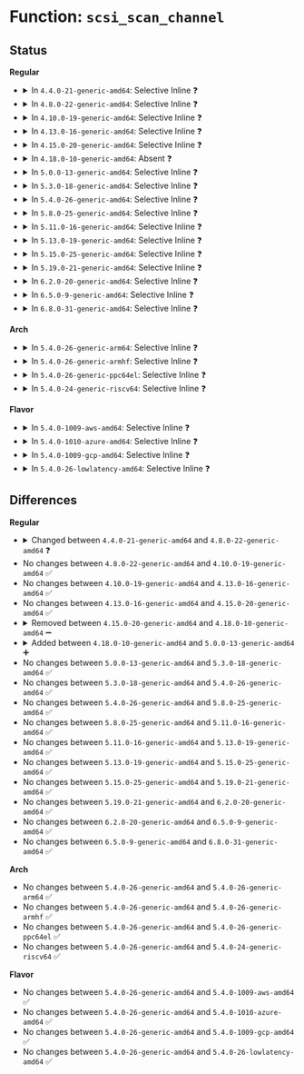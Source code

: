 # Function: <code>scsi_scan_channel</code>

## Status
<b>Regular</b>
<ul>
<li>
<details>
<summary>In <code>4.4.0-21-generic-amd64</code>: Selective Inline ❓</summary>

```c
void scsi_scan_channel(struct Scsi_Host * shost, unsigned int channel, unsigned int id, u64 lun, int rescan)
```

```json
{
  "name": "scsi_scan_channel",
  "collision_type": "Unique Static",
  "inline_type": "Selective",
  "funcs": [
    {
      "addr": 18446744071584823936,
      "name": "scsi_scan_channel",
      "external": false,
      "loc": "drivers/scsi/scsi_scan.c:1621",
      "file": "drivers/scsi/scsi_scan.c",
      "inline": "not declared, inlined",
      "caller_inline": [],
      "caller_func": [
        "drivers/scsi/scsi_scan.c:scsi_scan_host_selected",
        "drivers/scsi/scsi_scan.c:scsi_scan_host_selected"
      ]
    }
  ],
  "symbols": [
    {
      "addr": 18446744071584823936,
      "name": "scsi_scan_channel",
      "section": ".text",
      "bind": "STB_LOCAL",
      "size": 152
    }
  ]
}
```
</details>
</li>
<li>
<details>
<summary>In <code>4.8.0-22-generic-amd64</code>: Selective Inline ❓</summary>

```c
void scsi_scan_channel(struct Scsi_Host * shost, unsigned int channel, unsigned int id, u64 lun, enum scsi_scan_mode rescan)
```

```json
{
  "name": "scsi_scan_channel",
  "collision_type": "Unique Static",
  "inline_type": "Selective",
  "funcs": [
    {
      "addr": 18446744071585185504,
      "name": "scsi_scan_channel",
      "external": false,
      "loc": "drivers/scsi/scsi_scan.c:1650",
      "file": "drivers/scsi/scsi_scan.c",
      "inline": "not declared, inlined",
      "caller_inline": [],
      "caller_func": [
        "drivers/scsi/scsi_scan.c:scsi_scan_host_selected",
        "drivers/scsi/scsi_scan.c:scsi_scan_host_selected"
      ]
    }
  ],
  "symbols": [
    {
      "addr": 18446744071585185504,
      "name": "scsi_scan_channel",
      "section": ".text",
      "bind": "STB_LOCAL",
      "size": 156
    }
  ]
}
```
</details>
</li>
<li>
<details>
<summary>In <code>4.10.0-19-generic-amd64</code>: Selective Inline ❓</summary>

```c
void scsi_scan_channel(struct Scsi_Host * shost, unsigned int channel, unsigned int id, u64 lun, enum scsi_scan_mode rescan)
```

```json
{
  "name": "scsi_scan_channel",
  "collision_type": "Unique Static",
  "inline_type": "Selective",
  "funcs": [
    {
      "addr": 18446744071585380224,
      "name": "scsi_scan_channel",
      "external": false,
      "loc": "drivers/scsi/scsi_scan.c:1644",
      "file": "drivers/scsi/scsi_scan.c",
      "inline": "not declared, inlined",
      "caller_inline": [],
      "caller_func": [
        "drivers/scsi/scsi_scan.c:scsi_scan_host_selected",
        "drivers/scsi/scsi_scan.c:scsi_scan_host_selected"
      ]
    }
  ],
  "symbols": [
    {
      "addr": 18446744071585380224,
      "name": "scsi_scan_channel",
      "section": ".text",
      "bind": "STB_LOCAL",
      "size": 156
    }
  ]
}
```
</details>
</li>
<li>
<details>
<summary>In <code>4.13.0-16-generic-amd64</code>: Selective Inline ❓</summary>

```c
void scsi_scan_channel(struct Scsi_Host * shost, unsigned int channel, unsigned int id, u64 lun, enum scsi_scan_mode rescan)
```

```json
{
  "name": "scsi_scan_channel",
  "collision_type": "Unique Static",
  "inline_type": "Selective",
  "funcs": [
    {
      "addr": 18446744071585463808,
      "name": "scsi_scan_channel",
      "external": false,
      "loc": "drivers/scsi/scsi_scan.c:1627",
      "file": "drivers/scsi/scsi_scan.c",
      "inline": "not declared, inlined",
      "caller_inline": [],
      "caller_func": [
        "drivers/scsi/scsi_scan.c:scsi_scan_host_selected",
        "drivers/scsi/scsi_scan.c:scsi_scan_host_selected"
      ]
    }
  ],
  "symbols": [
    {
      "addr": 18446744071585463808,
      "name": "scsi_scan_channel",
      "section": ".text",
      "bind": "STB_LOCAL",
      "size": 156
    }
  ]
}
```
</details>
</li>
<li>
<details>
<summary>In <code>4.15.0-20-generic-amd64</code>: Selective Inline ❓</summary>

```c
void scsi_scan_channel(struct Scsi_Host * shost, unsigned int channel, unsigned int id, u64 lun, enum scsi_scan_mode rescan)
```

```json
{
  "name": "scsi_scan_channel",
  "collision_type": "Unique Static",
  "inline_type": "Selective",
  "funcs": [
    {
      "addr": 18446744071585895696,
      "name": "scsi_scan_channel",
      "external": false,
      "loc": "drivers/scsi/scsi_scan.c:1633",
      "file": "drivers/scsi/scsi_scan.c",
      "inline": "not declared, inlined",
      "caller_inline": [],
      "caller_func": [
        "drivers/scsi/scsi_scan.c:scsi_scan_host_selected",
        "drivers/scsi/scsi_scan.c:scsi_scan_host_selected"
      ]
    }
  ],
  "symbols": [
    {
      "addr": 18446744071585895696,
      "name": "scsi_scan_channel",
      "section": ".text",
      "bind": "STB_LOCAL",
      "size": 156
    }
  ]
}
```
</details>
</li>
<li>
<details>
<summary>In <code>4.18.0-10-generic-amd64</code>: Absent ❓</summary>

```json
{
  "name": "scsi_scan_channel",
  "collision_type": "Unique Static",
  "inline_type": "Selective",
  "funcs": [
    {
      "addr": 18446744071586142815,
      "name": "scsi_scan_channel",
      "external": false,
      "loc": "drivers/scsi/scsi_scan.c:1633",
      "file": "drivers/scsi/scsi_scan.c",
      "inline": "not declared, inlined",
      "caller_inline": [
        "drivers/scsi/scsi_scan.c:scsi_scan_host_selected",
        "drivers/scsi/scsi_scan.c:scsi_scan_host_selected"
      ],
      "caller_func": [
        "drivers/scsi/scsi_scan.c:scsi_scan_host_selected",
        "drivers/scsi/scsi_scan.c:scsi_scan_host_selected"
      ]
    }
  ],
  "symbols": [
    {
      "addr": 18446744071586142304,
      "name": "scsi_scan_channel.part.13",
      "section": ".text",
      "bind": "STB_LOCAL",
      "size": 124
    }
  ]
}
```
</details>
</li>
<li>
<details>
<summary>In <code>5.0.0-13-generic-amd64</code>: Selective Inline ❓</summary>

```c
void scsi_scan_channel(struct Scsi_Host * shost, unsigned int channel, unsigned int id, u64 lun, enum scsi_scan_mode rescan)
```

```json
{
  "name": "scsi_scan_channel",
  "collision_type": "Unique Static",
  "inline_type": "Selective",
  "funcs": [
    {
      "addr": 18446744071586283904,
      "name": "scsi_scan_channel",
      "external": false,
      "loc": "drivers/scsi/scsi_scan.c:1625",
      "file": "drivers/scsi/scsi_scan.c",
      "inline": "not declared, inlined",
      "caller_inline": [],
      "caller_func": [
        "drivers/scsi/scsi_scan.c:scsi_scan_host_selected",
        "drivers/scsi/scsi_scan.c:scsi_scan_host_selected"
      ]
    }
  ],
  "symbols": [
    {
      "addr": 18446744071586283904,
      "name": "scsi_scan_channel",
      "section": ".text",
      "bind": "STB_LOCAL",
      "size": 156
    }
  ]
}
```
</details>
</li>
<li>
<details>
<summary>In <code>5.3.0-18-generic-amd64</code>: Selective Inline ❓</summary>

```c
void scsi_scan_channel(struct Scsi_Host * shost, unsigned int channel, unsigned int id, u64 lun, enum scsi_scan_mode rescan)
```

```json
{
  "name": "scsi_scan_channel",
  "collision_type": "Unique Static",
  "inline_type": "Selective",
  "funcs": [
    {
      "addr": 18446744071586527424,
      "name": "scsi_scan_channel",
      "external": false,
      "loc": "drivers/scsi/scsi_scan.c:1626",
      "file": "drivers/scsi/scsi_scan.c",
      "inline": "not declared, inlined",
      "caller_inline": [],
      "caller_func": [
        "drivers/scsi/scsi_scan.c:scsi_scan_host_selected",
        "drivers/scsi/scsi_scan.c:scsi_scan_host_selected"
      ]
    }
  ],
  "symbols": [
    {
      "addr": 18446744071586527424,
      "name": "scsi_scan_channel",
      "section": ".text",
      "bind": "STB_LOCAL",
      "size": 150
    }
  ]
}
```
</details>
</li>
<li>
<details>
<summary>In <code>5.4.0-26-generic-amd64</code>: Selective Inline ❓</summary>

```c
void scsi_scan_channel(struct Scsi_Host * shost, unsigned int channel, unsigned int id, u64 lun, enum scsi_scan_mode rescan)
```

```json
{
  "name": "scsi_scan_channel",
  "collision_type": "Unique Static",
  "inline_type": "Selective",
  "funcs": [
    {
      "addr": 18446744071586675520,
      "name": "scsi_scan_channel",
      "external": false,
      "loc": "drivers/scsi/scsi_scan.c:1626",
      "file": "drivers/scsi/scsi_scan.c",
      "inline": "not declared, inlined",
      "caller_inline": [],
      "caller_func": [
        "drivers/scsi/scsi_scan.c:scsi_scan_host_selected",
        "drivers/scsi/scsi_scan.c:scsi_scan_host_selected"
      ]
    }
  ],
  "symbols": [
    {
      "addr": 18446744071586675520,
      "name": "scsi_scan_channel",
      "section": ".text",
      "bind": "STB_LOCAL",
      "size": 150
    }
  ]
}
```
</details>
</li>
<li>
<details>
<summary>In <code>5.8.0-25-generic-amd64</code>: Selective Inline ❓</summary>

```c
void scsi_scan_channel(struct Scsi_Host * shost, unsigned int channel, unsigned int id, u64 lun, enum scsi_scan_mode rescan)
```

```json
{
  "name": "scsi_scan_channel",
  "collision_type": "Unique Static",
  "inline_type": "Selective",
  "funcs": [
    {
      "addr": 18446744071587474080,
      "name": "scsi_scan_channel",
      "external": false,
      "loc": "drivers/scsi/scsi_scan.c:1625",
      "file": "drivers/scsi/scsi_scan.c",
      "inline": "not declared, inlined",
      "caller_inline": [],
      "caller_func": [
        "drivers/scsi/scsi_scan.c:scsi_scan_host_selected",
        "drivers/scsi/scsi_scan.c:scsi_scan_host_selected"
      ]
    }
  ],
  "symbols": [
    {
      "addr": 18446744071587474080,
      "name": "scsi_scan_channel",
      "section": ".text",
      "bind": "STB_LOCAL",
      "size": 150
    }
  ]
}
```
</details>
</li>
<li>
<details>
<summary>In <code>5.11.0-16-generic-amd64</code>: Selective Inline ❓</summary>

```c
void scsi_scan_channel(struct Scsi_Host * shost, unsigned int channel, unsigned int id, u64 lun, enum scsi_scan_mode rescan)
```

```json
{
  "name": "scsi_scan_channel",
  "collision_type": "Unique Static",
  "inline_type": "Selective",
  "funcs": [
    {
      "addr": 18446744071587542128,
      "name": "scsi_scan_channel",
      "external": false,
      "loc": "drivers/scsi/scsi_scan.c:1625",
      "file": "drivers/scsi/scsi_scan.c",
      "inline": "not declared, inlined",
      "caller_inline": [],
      "caller_func": [
        "drivers/scsi/scsi_scan.c:scsi_scan_host_selected",
        "drivers/scsi/scsi_scan.c:scsi_scan_host_selected"
      ]
    }
  ],
  "symbols": [
    {
      "addr": 18446744071587542128,
      "name": "scsi_scan_channel",
      "section": ".text",
      "bind": "STB_LOCAL",
      "size": 150
    }
  ]
}
```
</details>
</li>
<li>
<details>
<summary>In <code>5.13.0-19-generic-amd64</code>: Selective Inline ❓</summary>

```c
void scsi_scan_channel(struct Scsi_Host * shost, unsigned int channel, unsigned int id, u64 lun, enum scsi_scan_mode rescan)
```

```json
{
  "name": "scsi_scan_channel",
  "collision_type": "Unique Static",
  "inline_type": "Selective",
  "funcs": [
    {
      "addr": 18446744071587424224,
      "name": "scsi_scan_channel",
      "external": false,
      "loc": "drivers/scsi/scsi_scan.c:1643",
      "file": "drivers/scsi/scsi_scan.c",
      "inline": "not declared, inlined",
      "caller_inline": [],
      "caller_func": [
        "drivers/scsi/scsi_scan.c:scsi_scan_host_selected",
        "drivers/scsi/scsi_scan.c:scsi_scan_host_selected"
      ]
    }
  ],
  "symbols": [
    {
      "addr": 18446744071587424224,
      "name": "scsi_scan_channel",
      "section": ".text",
      "bind": "STB_LOCAL",
      "size": 154
    }
  ]
}
```
</details>
</li>
<li>
<details>
<summary>In <code>5.15.0-25-generic-amd64</code>: Selective Inline ❓</summary>

```c
void scsi_scan_channel(struct Scsi_Host * shost, unsigned int channel, unsigned int id, u64 lun, enum scsi_scan_mode rescan)
```

```json
{
  "name": "scsi_scan_channel",
  "collision_type": "Unique Static",
  "inline_type": "Selective",
  "funcs": [
    {
      "addr": 18446744071587997104,
      "name": "scsi_scan_channel",
      "external": false,
      "loc": "drivers/scsi/scsi_scan.c:1652",
      "file": "drivers/scsi/scsi_scan.c",
      "inline": "not declared, inlined",
      "caller_inline": [],
      "caller_func": [
        "drivers/scsi/scsi_scan.c:scsi_scan_host_selected",
        "drivers/scsi/scsi_scan.c:scsi_scan_host_selected"
      ]
    }
  ],
  "symbols": [
    {
      "addr": 18446744071587997104,
      "name": "scsi_scan_channel",
      "section": ".text",
      "bind": "STB_LOCAL",
      "size": 154
    }
  ]
}
```
</details>
</li>
<li>
<details>
<summary>In <code>5.19.0-21-generic-amd64</code>: Selective Inline ❓</summary>

```c
void scsi_scan_channel(struct Scsi_Host * shost, unsigned int channel, unsigned int id, u64 lun, enum scsi_scan_mode rescan)
```

```json
{
  "name": "scsi_scan_channel",
  "collision_type": "Unique Static",
  "inline_type": "Selective",
  "funcs": [
    {
      "addr": 18446744071589355584,
      "name": "scsi_scan_channel",
      "external": false,
      "loc": "drivers/scsi/scsi_scan.c:1728",
      "file": "drivers/scsi/scsi_scan.c",
      "inline": "not declared, inlined",
      "caller_inline": [],
      "caller_func": [
        "drivers/scsi/scsi_scan.c:scsi_scan_host_selected",
        "drivers/scsi/scsi_scan.c:scsi_scan_host_selected"
      ]
    }
  ],
  "symbols": [
    {
      "addr": 18446744071589355584,
      "name": "scsi_scan_channel",
      "section": ".text",
      "bind": "STB_LOCAL",
      "size": 189
    }
  ]
}
```
</details>
</li>
<li>
<details>
<summary>In <code>6.2.0-20-generic-amd64</code>: Selective Inline ❓</summary>

```c
void scsi_scan_channel(struct Scsi_Host * shost, unsigned int channel, unsigned int id, u64 lun, enum scsi_scan_mode rescan)
```

```json
{
  "name": "scsi_scan_channel",
  "collision_type": "Unique Static",
  "inline_type": "Selective",
  "funcs": [
    {
      "addr": 18446744071590923760,
      "name": "scsi_scan_channel",
      "external": false,
      "loc": "drivers/scsi/scsi_scan.c:1728",
      "file": "drivers/scsi/scsi_scan.c",
      "inline": "not declared, inlined",
      "caller_inline": [],
      "caller_func": [
        "drivers/scsi/scsi_scan.c:scsi_scan_host_selected",
        "drivers/scsi/scsi_scan.c:scsi_scan_host_selected"
      ]
    }
  ],
  "symbols": [
    {
      "addr": 18446744071590923760,
      "name": "scsi_scan_channel",
      "section": ".text",
      "bind": "STB_LOCAL",
      "size": 189
    }
  ]
}
```
</details>
</li>
<li>
<details>
<summary>In <code>6.5.0-9-generic-amd64</code>: Selective Inline ❓</summary>

```c
void scsi_scan_channel(struct Scsi_Host * shost, unsigned int channel, unsigned int id, u64 lun, enum scsi_scan_mode rescan)
```

```json
{
  "name": "scsi_scan_channel",
  "collision_type": "Unique Static",
  "inline_type": "Selective",
  "funcs": [
    {
      "addr": 18446744071591267184,
      "name": "scsi_scan_channel",
      "external": false,
      "loc": "drivers/scsi/scsi_scan.c:1740",
      "file": "drivers/scsi/scsi_scan.c",
      "inline": "not declared, inlined",
      "caller_inline": [],
      "caller_func": [
        "drivers/scsi/scsi_scan.c:scsi_scan_host_selected",
        "drivers/scsi/scsi_scan.c:scsi_scan_host_selected"
      ]
    }
  ],
  "symbols": [
    {
      "addr": 18446744071591267184,
      "name": "scsi_scan_channel",
      "section": ".text",
      "bind": "STB_LOCAL",
      "size": 189
    }
  ]
}
```
</details>
</li>
<li>
<details>
<summary>In <code>6.8.0-31-generic-amd64</code>: Selective Inline ❓</summary>

```c
void scsi_scan_channel(struct Scsi_Host * shost, unsigned int channel, unsigned int id, u64 lun, enum scsi_scan_mode rescan)
```

```json
{
  "name": "scsi_scan_channel",
  "collision_type": "Unique Static",
  "inline_type": "Selective",
  "funcs": [
    {
      "addr": 18446744071591614576,
      "name": "scsi_scan_channel",
      "external": false,
      "loc": "drivers/scsi/scsi_scan.c:1757",
      "file": "drivers/scsi/scsi_scan.c",
      "inline": "not declared, inlined",
      "caller_inline": [],
      "caller_func": [
        "drivers/scsi/scsi_scan.c:scsi_scan_host_selected",
        "drivers/scsi/scsi_scan.c:scsi_scan_host_selected"
      ]
    }
  ],
  "symbols": [
    {
      "addr": 18446744071591614576,
      "name": "scsi_scan_channel",
      "section": ".text",
      "bind": "STB_LOCAL",
      "size": 189
    }
  ]
}
```
</details>
</li>
</ul>
<b>Arch</b>
<ul>
<li>
<details>
<summary>In <code>5.4.0-26-generic-arm64</code>: Selective Inline ❓</summary>

```c
void scsi_scan_channel(struct Scsi_Host * shost, unsigned int channel, unsigned int id, u64 lun, enum scsi_scan_mode rescan)
```

```json
{
  "name": "scsi_scan_channel",
  "collision_type": "Unique Static",
  "inline_type": "Selective",
  "funcs": [
    {
      "addr": 18446603336499576864,
      "name": "scsi_scan_channel",
      "external": false,
      "loc": "drivers/scsi/scsi_scan.c:1626",
      "file": "drivers/scsi/scsi_scan.c",
      "inline": "not declared, inlined",
      "caller_inline": [],
      "caller_func": [
        "drivers/scsi/scsi_scan.c:scsi_scan_host_selected",
        "drivers/scsi/scsi_scan.c:scsi_scan_host_selected"
      ]
    }
  ],
  "symbols": [
    {
      "addr": 18446603336499576864,
      "name": "scsi_scan_channel",
      "section": ".text",
      "bind": "STB_LOCAL",
      "size": 192
    }
  ]
}
```
</details>
</li>
<li>
<details>
<summary>In <code>5.4.0-26-generic-armhf</code>: Selective Inline ❓</summary>

```c
void scsi_scan_channel(struct Scsi_Host * shost, unsigned int channel, unsigned int id, u64 lun, enum scsi_scan_mode rescan)
```

```json
{
  "name": "scsi_scan_channel",
  "collision_type": "Unique Static",
  "inline_type": "Selective",
  "funcs": [
    {
      "addr": 3232037384,
      "name": "scsi_scan_channel",
      "external": false,
      "loc": "drivers/scsi/scsi_scan.c:1626",
      "file": "drivers/scsi/scsi_scan.c",
      "inline": "not declared, inlined",
      "caller_inline": [],
      "caller_func": [
        "drivers/scsi/scsi_scan.c:scsi_scan_host_selected",
        "drivers/scsi/scsi_scan.c:scsi_scan_host_selected"
      ]
    }
  ],
  "symbols": [
    {
      "addr": 3232037384,
      "name": "scsi_scan_channel",
      "section": ".text",
      "bind": "STB_LOCAL",
      "size": 156
    }
  ]
}
```
</details>
</li>
<li>
<details>
<summary>In <code>5.4.0-26-generic-ppc64el</code>: Selective Inline ❓</summary>

```c
void scsi_scan_channel(struct Scsi_Host * shost, unsigned int channel, unsigned int id, u64 lun, enum scsi_scan_mode rescan)
```

```json
{
  "name": "scsi_scan_channel",
  "collision_type": "Unique Static",
  "inline_type": "Selective",
  "funcs": [
    {
      "addr": 13835058055292876240,
      "name": "scsi_scan_channel",
      "external": false,
      "loc": "drivers/scsi/scsi_scan.c:1626",
      "file": "drivers/scsi/scsi_scan.c",
      "inline": "not declared, inlined",
      "caller_inline": [],
      "caller_func": [
        "drivers/scsi/scsi_scan.c:scsi_scan_host_selected",
        "drivers/scsi/scsi_scan.c:scsi_scan_host_selected"
      ]
    }
  ],
  "symbols": [
    {
      "addr": 13835058055292876240,
      "name": "scsi_scan_channel",
      "section": ".text",
      "bind": "STB_LOCAL",
      "size": 224
    }
  ]
}
```
</details>
</li>
<li>
<details>
<summary>In <code>5.4.0-24-generic-riscv64</code>: Selective Inline ❓</summary>

```c
void scsi_scan_channel(struct Scsi_Host * shost, unsigned int channel, unsigned int id, u64 lun, enum scsi_scan_mode rescan)
```

```json
{
  "name": "scsi_scan_channel",
  "collision_type": "Unique Static",
  "inline_type": "Selective",
  "funcs": [
    {
      "addr": 18446743936276771320,
      "name": "scsi_scan_channel",
      "external": false,
      "loc": "drivers/scsi/scsi_scan.c:1626",
      "file": "drivers/scsi/scsi_scan.c",
      "inline": "not declared, inlined",
      "caller_inline": [],
      "caller_func": [
        "drivers/scsi/scsi_scan.c:scsi_scan_host_selected",
        "drivers/scsi/scsi_scan.c:scsi_scan_host_selected"
      ]
    }
  ],
  "symbols": [
    {
      "addr": 18446743936276771320,
      "name": "scsi_scan_channel",
      "section": ".text",
      "bind": "STB_LOCAL",
      "size": 146
    }
  ]
}
```
</details>
</li>
</ul>
<b>Flavor</b>
<ul>
<li>
<details>
<summary>In <code>5.4.0-1009-aws-amd64</code>: Selective Inline ❓</summary>

```c
void scsi_scan_channel(struct Scsi_Host * shost, unsigned int channel, unsigned int id, u64 lun, enum scsi_scan_mode rescan)
```

```json
{
  "name": "scsi_scan_channel",
  "collision_type": "Unique Static",
  "inline_type": "Selective",
  "funcs": [
    {
      "addr": 18446744071586366000,
      "name": "scsi_scan_channel",
      "external": false,
      "loc": "drivers/scsi/scsi_scan.c:1626",
      "file": "drivers/scsi/scsi_scan.c",
      "inline": "not declared, inlined",
      "caller_inline": [],
      "caller_func": [
        "drivers/scsi/scsi_scan.c:scsi_scan_host_selected",
        "drivers/scsi/scsi_scan.c:scsi_scan_host_selected"
      ]
    }
  ],
  "symbols": [
    {
      "addr": 18446744071586366000,
      "name": "scsi_scan_channel",
      "section": ".text",
      "bind": "STB_LOCAL",
      "size": 150
    }
  ]
}
```
</details>
</li>
<li>
<details>
<summary>In <code>5.4.0-1010-azure-amd64</code>: Selective Inline ❓</summary>

```c
void scsi_scan_channel(struct Scsi_Host * shost, unsigned int channel, unsigned int id, u64 lun, enum scsi_scan_mode rescan)
```

```json
{
  "name": "scsi_scan_channel",
  "collision_type": "Unique Static",
  "inline_type": "Selective",
  "funcs": [
    {
      "addr": 18446744071586207312,
      "name": "scsi_scan_channel",
      "external": false,
      "loc": "drivers/scsi/scsi_scan.c:1626",
      "file": "drivers/scsi/scsi_scan.c",
      "inline": "not declared, inlined",
      "caller_inline": [],
      "caller_func": [
        "drivers/scsi/scsi_scan.c:scsi_scan_host_selected",
        "drivers/scsi/scsi_scan.c:scsi_scan_host_selected"
      ]
    }
  ],
  "symbols": [
    {
      "addr": 18446744071586207312,
      "name": "scsi_scan_channel",
      "section": ".text",
      "bind": "STB_LOCAL",
      "size": 150
    }
  ]
}
```
</details>
</li>
<li>
<details>
<summary>In <code>5.4.0-1009-gcp-amd64</code>: Selective Inline ❓</summary>

```c
void scsi_scan_channel(struct Scsi_Host * shost, unsigned int channel, unsigned int id, u64 lun, enum scsi_scan_mode rescan)
```

```json
{
  "name": "scsi_scan_channel",
  "collision_type": "Unique Static",
  "inline_type": "Selective",
  "funcs": [
    {
      "addr": 18446744071586623488,
      "name": "scsi_scan_channel",
      "external": false,
      "loc": "drivers/scsi/scsi_scan.c:1626",
      "file": "drivers/scsi/scsi_scan.c",
      "inline": "not declared, inlined",
      "caller_inline": [],
      "caller_func": [
        "drivers/scsi/scsi_scan.c:scsi_scan_host_selected",
        "drivers/scsi/scsi_scan.c:scsi_scan_host_selected"
      ]
    }
  ],
  "symbols": [
    {
      "addr": 18446744071586623488,
      "name": "scsi_scan_channel",
      "section": ".text",
      "bind": "STB_LOCAL",
      "size": 150
    }
  ]
}
```
</details>
</li>
<li>
<details>
<summary>In <code>5.4.0-26-lowlatency-amd64</code>: Selective Inline ❓</summary>

```c
void scsi_scan_channel(struct Scsi_Host * shost, unsigned int channel, unsigned int id, u64 lun, enum scsi_scan_mode rescan)
```

```json
{
  "name": "scsi_scan_channel",
  "collision_type": "Unique Static",
  "inline_type": "Selective",
  "funcs": [
    {
      "addr": 18446744071586735952,
      "name": "scsi_scan_channel",
      "external": false,
      "loc": "drivers/scsi/scsi_scan.c:1626",
      "file": "drivers/scsi/scsi_scan.c",
      "inline": "not declared, inlined",
      "caller_inline": [],
      "caller_func": [
        "drivers/scsi/scsi_scan.c:scsi_scan_host_selected",
        "drivers/scsi/scsi_scan.c:scsi_scan_host_selected"
      ]
    }
  ],
  "symbols": [
    {
      "addr": 18446744071586735952,
      "name": "scsi_scan_channel",
      "section": ".text",
      "bind": "STB_LOCAL",
      "size": 150
    }
  ]
}
```
</details>
</li>
</ul>

## Differences
<b>Regular</b>
<ul>
<li>
<details>
<summary>Changed between <code>4.4.0-21-generic-amd64</code> and <code>4.8.0-22-generic-amd64</code> ❓</summary>
<ul>
<li>
<b>Param type changed. </b>
<code>int rescan</code> ➡️ <code>enum scsi_scan_mode rescan</code>
</li>
</ul>
</details>
</li>
<li>
No changes between <code>4.8.0-22-generic-amd64</code> and <code>4.10.0-19-generic-amd64</code> ✅
</li>
<li>
No changes between <code>4.10.0-19-generic-amd64</code> and <code>4.13.0-16-generic-amd64</code> ✅
</li>
<li>
No changes between <code>4.13.0-16-generic-amd64</code> and <code>4.15.0-20-generic-amd64</code> ✅
</li>
<li>
<details>
<summary>Removed between <code>4.15.0-20-generic-amd64</code> and <code>4.18.0-10-generic-amd64</code> ➖</summary>

```c
void scsi_scan_channel(struct Scsi_Host * shost, unsigned int channel, unsigned int id, u64 lun, enum scsi_scan_mode rescan)
```
</details>
</li>
<li>
<details>
<summary>Added between <code>4.18.0-10-generic-amd64</code> and <code>5.0.0-13-generic-amd64</code> ➕</summary>

```c
void scsi_scan_channel(struct Scsi_Host * shost, unsigned int channel, unsigned int id, u64 lun, enum scsi_scan_mode rescan)
```
</details>
</li>
<li>
No changes between <code>5.0.0-13-generic-amd64</code> and <code>5.3.0-18-generic-amd64</code> ✅
</li>
<li>
No changes between <code>5.3.0-18-generic-amd64</code> and <code>5.4.0-26-generic-amd64</code> ✅
</li>
<li>
No changes between <code>5.4.0-26-generic-amd64</code> and <code>5.8.0-25-generic-amd64</code> ✅
</li>
<li>
No changes between <code>5.8.0-25-generic-amd64</code> and <code>5.11.0-16-generic-amd64</code> ✅
</li>
<li>
No changes between <code>5.11.0-16-generic-amd64</code> and <code>5.13.0-19-generic-amd64</code> ✅
</li>
<li>
No changes between <code>5.13.0-19-generic-amd64</code> and <code>5.15.0-25-generic-amd64</code> ✅
</li>
<li>
No changes between <code>5.15.0-25-generic-amd64</code> and <code>5.19.0-21-generic-amd64</code> ✅
</li>
<li>
No changes between <code>5.19.0-21-generic-amd64</code> and <code>6.2.0-20-generic-amd64</code> ✅
</li>
<li>
No changes between <code>6.2.0-20-generic-amd64</code> and <code>6.5.0-9-generic-amd64</code> ✅
</li>
<li>
No changes between <code>6.5.0-9-generic-amd64</code> and <code>6.8.0-31-generic-amd64</code> ✅
</li>
</ul>
<b>Arch</b>
<ul>
<li>
No changes between <code>5.4.0-26-generic-amd64</code> and <code>5.4.0-26-generic-arm64</code> ✅
</li>
<li>
No changes between <code>5.4.0-26-generic-amd64</code> and <code>5.4.0-26-generic-armhf</code> ✅
</li>
<li>
No changes between <code>5.4.0-26-generic-amd64</code> and <code>5.4.0-26-generic-ppc64el</code> ✅
</li>
<li>
No changes between <code>5.4.0-26-generic-amd64</code> and <code>5.4.0-24-generic-riscv64</code> ✅
</li>
</ul>
<b>Flavor</b>
<ul>
<li>
No changes between <code>5.4.0-26-generic-amd64</code> and <code>5.4.0-1009-aws-amd64</code> ✅
</li>
<li>
No changes between <code>5.4.0-26-generic-amd64</code> and <code>5.4.0-1010-azure-amd64</code> ✅
</li>
<li>
No changes between <code>5.4.0-26-generic-amd64</code> and <code>5.4.0-1009-gcp-amd64</code> ✅
</li>
<li>
No changes between <code>5.4.0-26-generic-amd64</code> and <code>5.4.0-26-lowlatency-amd64</code> ✅
</li>
</ul>
